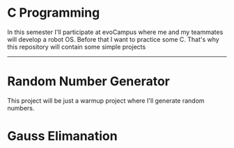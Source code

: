 # C Programming
In this semester I'll participate at evoCampus where me and my teammates will develop a robot OS. Before that I want to practice some C. That's why this repository will contain some simple projects 
<hr>

# Random Number Generator
This project will be just a warmup project where I'll generate random numbers.

# Gauss Elimanation
